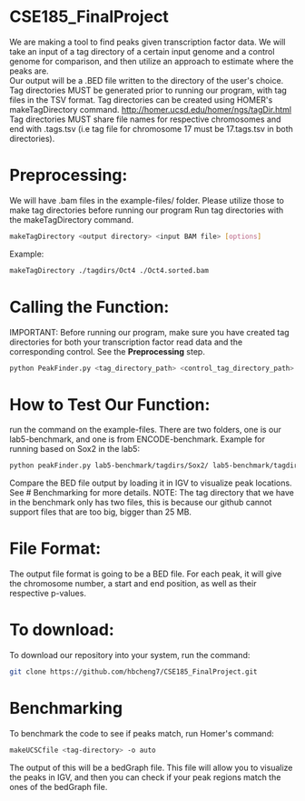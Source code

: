 # CSE185_FinalProject
We are making a tool to find peaks given transcription factor data. We will take an input of a tag directory of a certain input genome and a control genome for comparison, and then utilize an approach to estimate where the peaks are.   
Our output will be a .BED file written to the directory of the user's choice.  
Tag directories MUST be generated prior to running our program, with tag files in the TSV format. Tag directories can be created using HOMER's makeTagDirectory command. http://homer.ucsd.edu/homer/ngs/tagDir.html
Tag directories MUST share file names for respective chromosomes and end with .tags.tsv (i.e tag file for chromosome 17 must be 17.tags.tsv in both directories). 

# Preprocessing:
We will have .bam files in the example-files/ folder. Please utilize those to make tag directories before running our program
Run tag directories with the makeTagDirectory command. 
```bash
makeTagDirectory <output directory> <input BAM file> [options]
 ```
 Example:
 ```bash
 makeTagDirectory ./tagdirs/Oct4 ./Oct4.sorted.bam
```
 
# Calling the Function:
IMPORTANT: Before running our program, make sure you have created tag directories for both your transcription factor read data and the corresponding control. See the **Preprocessing** step.
```bash
python PeakFinder.py <tag_directory_path> <control_tag_directory_path> -O [optional_output_path]
```


# How to Test Our Function:
run the command on the example-files. There are two folders, one is our lab5-benchmark, and one is from ENCODE-benchmark. 
Example for running based on Sox2 in the lab5:
```bash
python peakFinder.py lab5-benchmark/tagdirs/Sox2/ lab5-benchmark/tagdirs/input/ -O example.bed
```
Compare the BED file output by loading it in IGV to visualize peak locations. See # Benchmarking for more details.
NOTE: The tag directory that we have in the benchmark only has two files, this is because our github cannot support files that are too big, bigger than 25 MB.

# File Format:
The output file format is going to be a BED file. For each peak, it will give the chromosome number, a start and end position, as well as their respective p-values. 

# To download:
To download our repository into your system, run the command:
```bash
git clone https://github.com/hbcheng7/CSE185_FinalProject.git
```

# Benchmarking 
To benchmark the code to see if peaks match, run Homer's command:
```bash
makeUCSCfile <tag-directory> -o auto
```
The output of this will be a bedGraph file. This file will allow you to visualize the peaks in IGV, and then you can check if your peak regions match the ones of the bedGraph file. 
